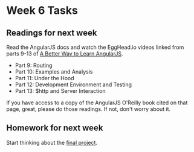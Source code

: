 Week 6 Tasks
============

Readings for next week
----------------------

Read the AngularJS docs and watch the EggHead.io videos linked from parts 9-13 of [A Better Way to Learn AngularJS](http://www.thinkster.io/pick/51d287681e4b9c9098000013/a-better-way-to-learn-angularjs). 
* Part 9: Routing
* Part 10: Examples and Analysis
* Part 11: Under the Hood
* Part 12: Development Environment and Testing
* Part 13: $http and Server Interaction

If you have access to a copy of the AngularJS O'Reilly book cited on that page, great, please do those readings. If not, don't worry about it.

Homework for next week
---------------------

Start thinking about the [final project](https://github.com/aipdx-wdim387/final-project).
